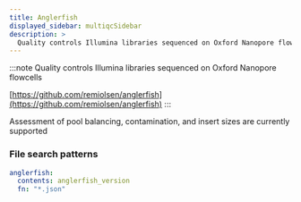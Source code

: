 ```yaml
---
title: Anglerfish
displayed_sidebar: multiqcSidebar
description: >
  Quality controls Illumina libraries sequenced on Oxford Nanopore flowcells
---
```


<!--
~~~~~ DO NOT EDIT ~~~~~
This file is autogenerated from the MultiQC module python docstring.
Do not edit the markdown, it will be overwritten.

File path for the source of this content: multiqc/modules/anglerfish/anglerfish.py
~~~~~~~~~~~~~~~~~~~~~~~
-->

:::note
Quality controls Illumina libraries sequenced on Oxford Nanopore flowcells

[https://github.com/remiolsen/anglerfish](https://github.com/remiolsen/anglerfish)
:::

Assessment of pool balancing, contamination, and insert sizes are currently supported

### File search patterns

```yaml
anglerfish:
  contents: anglerfish_version
  fn: "*.json"
```
